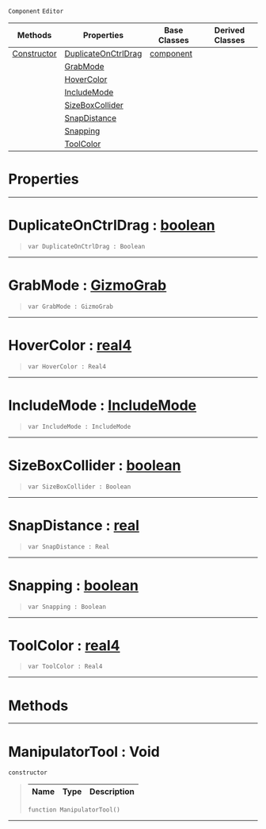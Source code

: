  `Component` `Editor`



|Methods|Properties|Base Classes|Derived Classes|
|---|---|---|---|
|[ Constructor](https://github.com/zeroengineteam/ZeroDocs/blob/master/code_reference/class_reference/manipulatortool.markdown#manipulatortool-void)|[ DuplicateOnCtrlDrag](https://github.com/zeroengineteam/ZeroDocs/blob/master/code_reference/class_reference/manipulatortool.markdown#duplicateonctrldrag-zero)|[component](https://github.com/zeroengineteam/ZeroDocs/blob/master/code_reference/class_reference/component.markdown)| |
| |[ GrabMode](https://github.com/zeroengineteam/ZeroDocs/blob/master/code_reference/class_reference/manipulatortool.markdown#grabmode-zero-engine-doc)| | |
| |[ HoverColor](https://github.com/zeroengineteam/ZeroDocs/blob/master/code_reference/class_reference/manipulatortool.markdown#hovercolor-zero-engine-d)| | |
| |[ IncludeMode](https://github.com/zeroengineteam/ZeroDocs/blob/master/code_reference/class_reference/manipulatortool.markdown#includemode-zero-engine)| | |
| |[ SizeBoxCollider](https://github.com/zeroengineteam/ZeroDocs/blob/master/code_reference/class_reference/manipulatortool.markdown#sizeboxcollider-zero-eng)| | |
| |[ SnapDistance](https://github.com/zeroengineteam/ZeroDocs/blob/master/code_reference/class_reference/manipulatortool.markdown#snapdistance-zero-engine)| | |
| |[ Snapping](https://github.com/zeroengineteam/ZeroDocs/blob/master/code_reference/class_reference/manipulatortool.markdown#snapping-zero-engine-doc)| | |
| |[ ToolColor](https://github.com/zeroengineteam/ZeroDocs/blob/master/code_reference/class_reference/manipulatortool.markdown#toolcolor-zero-engine-do)| | |


 #  Properties


---  
 #  DuplicateOnCtrlDrag : [boolean](https://github.com/zeroengineteam/ZeroDocs/blob/master/code_reference/zilch_base_types/boolean.markdown)

> 
> ``` lang=cpp, name=Zilch
> var DuplicateOnCtrlDrag : Boolean


---  
 #  GrabMode : [GizmoGrab](https://github.com/zeroengineteam/ZeroDocs/blob/master/code_reference/enum_reference.markdown#gizmograb)

> 
> ``` lang=cpp, name=Zilch
> var GrabMode : GizmoGrab


---  
 #  HoverColor : [real4](https://github.com/zeroengineteam/ZeroDocs/blob/master/code_reference/zilch_base_types/real4.markdown)

> 
> ``` lang=cpp, name=Zilch
> var HoverColor : Real4


---  
 #  IncludeMode : [IncludeMode](https://github.com/zeroengineteam/ZeroDocs/blob/master/code_reference/enum_reference.markdown#includemode)

> 
> ``` lang=cpp, name=Zilch
> var IncludeMode : IncludeMode


---  
 #  SizeBoxCollider : [boolean](https://github.com/zeroengineteam/ZeroDocs/blob/master/code_reference/zilch_base_types/boolean.markdown)

> 
> ``` lang=cpp, name=Zilch
> var SizeBoxCollider : Boolean


---  
 #  SnapDistance : [real](https://github.com/zeroengineteam/ZeroDocs/blob/master/code_reference/zilch_base_types/real.markdown)

> 
> ``` lang=cpp, name=Zilch
> var SnapDistance : Real


---  
 #  Snapping : [boolean](https://github.com/zeroengineteam/ZeroDocs/blob/master/code_reference/zilch_base_types/boolean.markdown)

> 
> ``` lang=cpp, name=Zilch
> var Snapping : Boolean


---  
 #  ToolColor : [real4](https://github.com/zeroengineteam/ZeroDocs/blob/master/code_reference/zilch_base_types/real4.markdown)

> 
> ``` lang=cpp, name=Zilch
> var ToolColor : Real4


---  
 #  Methods


---  
 #  ManipulatorTool : Void

 `constructor`

> 
> |Name|Type|Description|
> |---|---|---|
> ``` lang=cpp, name=Zilch
> function ManipulatorTool()
> ``` 


---  
 

 